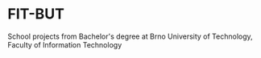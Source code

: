 # FIT-BUT
School projects from Bachelor's degree at Brno University of Technology, Faculty of Information Technology
